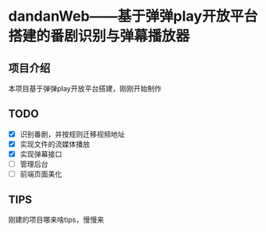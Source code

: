 # dandanWeb——基于弹弹play开放平台搭建的番剧识别与弹幕播放器
## 项目介绍

本项目基于弹弹play开放平台搭建，刚刚开始制作


## TODO

- [x] 识别番剧，并按规则迁移视频地址
- [x] 实现文件的流媒体播放
- [x] 实现弹幕接口
- [ ] 管理后台
- [ ] 前端页面美化

## TIPS

刚建的项目哪来啥tips，慢慢来